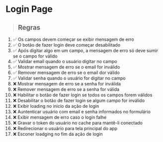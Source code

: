 # Login Page

> ## Regras
1.  ✅ Os campos devem começar se exibir mensagem de erro
2.  ✅ O botão de fazer login deve começar desabilitado
3.  ✅ Após digitar algo em um campo, a mensagem de erro só deve sumir se o campo for válido
4.  ✅ Validar email quando o usuário digitar no campo
5.  ✅ Mostrar mensagem de erro se o email for inválido
6.  ✅ Remover mensagem de erro se o email dor válido
7.  ✅ Validar senha quando o usuário for digitar no campo
8.  ❌ Mostrar mensagem de erro se a senha for inválida
9.  ❌ Remover mensagem de erro se a senha for válida
10.  ❌ Habilitar o botão de fazer login se todos os campos forem válidos
11.  ❌ Desabilitar o botão de fazer login se algum campo for inválido
12.  ❌ Exibir loading no início da ação de login
13.  ❌ Auntenticar usuário com email e senha informados no formulário
14.  ❌ Exibir mensagem de erro caso o login falhe
15.  ❌ Gravar o token do usuário no cache para mantê-li conectado
16.  ❌ Redirecionar o usuário para tela principal do app
17.  ❌ Esconer loadging no fim da ação de login